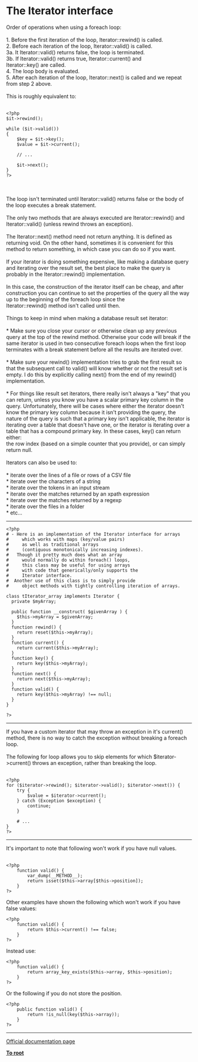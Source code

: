 # The Iterator interface



Order of operations when using a foreach loop:<br><br>1. Before the first iteration of the loop, Iterator::rewind() is called.<br>2. Before each iteration of the loop, Iterator::valid() is called.<br>3a. It Iterator::valid() returns false, the loop is terminated.<br>3b. If Iterator::valid() returns true, Iterator::current() and<br>Iterator::key() are called.<br>4. The loop body is evaluated.<br>5. After each iteration of the loop, Iterator::next() is called and we repeat from step 2 above.<br><br>This is roughly equivalent to:<br><br>

```
<?php
$it->rewind();

while ($it->valid())
{
    $key = $it->key();
    $value = $it->current();

    // ...

    $it->next();
}
?>
```
<br><br>The loop isn&apos;t terminated until Iterator::valid() returns false or the body of the loop executes a break statement.<br><br>The only two methods that are always executed are Iterator::rewind() and Iterator::valid() (unless rewind throws an exception).<br><br>The Iterator::next() method need not return anything. It is defined as returning void. On the other hand, sometimes it is convenient for this method to return something, in which case you can do so if you want.<br><br>If your iterator is doing something expensive, like making a database query and iterating over the result set, the best place to make the query is probably in the Iterator::rewind() implementation.<br><br>In this case, the construction of the iterator itself can be cheap, and after construction you can continue to set the properties of the query all the way up to the beginning of the foreach loop since the<br>Iterator::rewind() method isn&apos;t called until then.<br><br>Things to keep in mind when making a database result set iterator:<br><br>* Make sure you close your cursor or otherwise clean up any previous query at the top of the rewind method. Otherwise your code will break if the same iterator is used in two consecutive foreach loops when the first loop terminates with a break statement before all the results are iterated over.<br><br>* Make sure your rewind() implementation tries to grab the first result so that the subsequent call to valid() will know whether or not the result set is empty. I do this by explicitly calling next() from the end of my rewind() implementation.<br><br>* For things like result set iterators, there really isn&apos;t always a "key" that you can return, unless you know you have a scalar primary key column in the query. Unfortunately, there will be cases where either the iterator doesn&apos;t know the primary key column because it isn&apos;t providing the query, the nature of the query is such that a primary key isn&apos;t applicable, the iterator is iterating over a table that doesn&apos;t have one, or the iterator is iterating over a table that has a compound primary key. In these cases, key() can return either:<br>the row index (based on a simple counter that you provide), or can simply return null.<br><br>Iterators can also be used to:<br><br>* iterate over the lines of a file or rows of a CSV file<br>* iterate over the characters of a string<br>* iterate over the tokens in an input stream<br>* iterate over the matches returned by an xpath expression<br>* iterate over the matches returned by a regexp<br>* iterate over the files in a folder<br>* etc...  

---



```
<?php
# - Here is an implementation of the Iterator interface for arrays
#     which works with maps (key/value pairs)
#     as well as traditional arrays
#     (contiguous monotonically increasing indexes).
#   Though it pretty much does what an array
#     would normally do within foreach() loops,
#     this class may be useful for using arrays
#     with code that generically/only supports the
#     Iterator interface.
#  Another use of this class is to simply provide
#     object methods with tightly controlling iteration of arrays.

class tIterator_array implements Iterator {
  private $myArray;

  public function __construct( $givenArray ) {
    $this->myArray = $givenArray;
  }
  function rewind() {
    return reset($this->myArray);
  }
  function current() {
    return current($this->myArray);
  }
  function key() {
    return key($this->myArray);
  }
  function next() {
    return next($this->myArray);
  }
  function valid() {
    return key($this->myArray) !== null;
  }
}

?>
```
  

---

If you have a custom iterator that may throw an exception in it&apos;s current() method, there is no way to catch the exception without breaking a foreach loop.<br><br>The following for loop allows you to skip elements for which $iterator-&gt;current() throws an exception, rather than breaking the loop.<br><br>

```
<?php
for ($iterator->rewind(); $iterator->valid(); $iterator->next()) {
    try {
        $value = $iterator->current();
    } catch (Exception $exception) {
        continue;
    }

    # ...
}
?>
```
  

---

It&apos;s important to note that following won&apos;t work if you have null values.<br><br>

```
<?php
    function valid() {
        var_dump(__METHOD__);
        return isset($this->array[$this->position]);
    }
?>
```


Other examples have shown the following which won't work if you have false values:



```
<?php
    function valid() {
        return $this->current() !== false;
    }
?>
```


Instead use:



```
<?php
    function valid() {
        return array_key_exists($this->array, $this->position);
    }
?>
```


Or the following if you do not store the position.



```
<?php
    public function valid() {
        return !is_null(key($this->array));
    }
?>
```
  

---

[Official documentation page](https://www.php.net/manual/en/class.iterator.php)

**[To root](/README.md)**